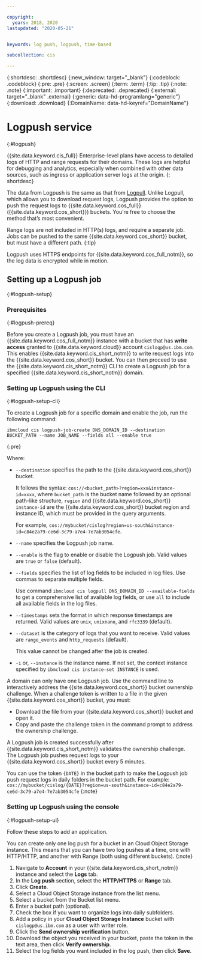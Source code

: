 ```yaml
---

copyright:
  years: 2018, 2020
lastupdated: "2020-05-21"


keywords: log push, logpush, time-based

subcollection: cis

---
```



{:shortdesc: .shortdesc}
{:new_window: target="_blank"}
{:codeblock: .codeblock}
{:pre: .pre}
{:screen: .screen}
{:term: .term}
{:tip: .tip}
{:note: .note}
{:important: .important}
{:deprecated: .deprecated}
{:external: target="_blank" .external}
{:generic: data-hd-programlang="generic"}
{:download: .download}
{:DomainName: data-hd-keyref="DomainName"}

# Logpush service
{:#logpush}

{{site.data.keyword.cis_full}} Enterprise-level plans have access to detailed logs of HTTP and range requests for their domains. These logs are helpful for debugging and analytics, especially when combined with other data sources, such as ingress or application server logs at the origin.
{: shortdesc}

The data from Logpush is the same as that from [Logpull](/docs/cis?topic=cis-logpull#logpull). Unlike Logpull, which allows you to download request logs, Logpush provides the option to push the request logs to {{site.data.keyword.cos_full}} ({{site.data.keyword.cos_short}}) buckets. You’re free to choose the method that’s most convenient.

Range logs are not included in HTTP(s) logs, and require a separate job. Jobs can be pushed to the same {{site.data.keyword.cos_short}} bucket, but must have a different path.
{:tip}

Logpush uses HTTPS endpoints for {{site.data.keyword.cos_full_notm}}, so the log data is encrypted while in motion.

## Setting up a Logpush job
{:#logpush-setup}

### Prerequisites
{:#logpush-prereq}

Before you create a Logpush job, you must have an {{site.data.keyword.cos_full_notm}} instance with a bucket that has **write access** granted to {{site.data.keyword.cloud}} account `cislogp@us.ibm.com`. This enables {{site.data.keyword.cis_short_notm}} to write request logs into the {{site.data.keyword.cos_short}} bucket. You can then proceed to use the {{site.data.keyword.cis_short_notm}} CLI to create a Logpush job for a specified {{site.data.keyword.cis_short_notm}} domain.

### Setting up Logpush using the CLI
{:#logpush-setup-cli}

To create a Logpush job for a specific domain and enable the job, run the following command:
```
ibmcloud cis logpush-job-create DNS_DOMAIN_ID --destination BUCKET_PATH --name JOB_NAME --fields all --enable true
```
{:pre}

Where:
   * `--destination` specifies the path to the {{site.data.keyword.cos_short}} bucket.

      It follows the syntax: `cos://<bucket_path>?region=xxx&instance-id=xxxx`, where `bucket_path` is the bucket name followed by an optional path-like structure, `region` and {{site.data.keyword.cos_short}} `instance-id` are the {{site.data.keyword.cos_short}} bucket region and instance ID, which must be provided in the query arguments.
      
      For example, `cos://mybucket/cislog?region=us-south&instance-id=c84e2a79-ce6d-3c79-a7e4-7e7ab3054cfe`.

   * `--name` specifies the Logpush job name.
   * `--enable` is the flag to enable or disable the Logpush job. Valid values are `true` or `false` (default). 
   * `--fields` specifies the list of log fields to be included in log files. Use commas to separate multiple fields.
   
      Use command `ibmcloud cis logpull DNS_DOMAIN_ID --available-fields` to get a comprehensive list of available log fields, or use `all` to include all available fields in the log files.
      
   * `--timestamps` sets the format in which response timestamps are returned. Valid values are `unix`, `unixnano`, and `rfc3339` (default). 
   * `--dataset` is the category of logs that you want to receive. Valid values are `range_events` and `http_requests` (default). 
      
      This value cannot be changed after the job is created. 
      
   * `-i` or, `--instance` is the instance name. If not set, the context instance specified by `ibmcloud cis instance-set INSTANCE` is used.

A domain can only have one Logpush job. Use the command line to interactively address the {{site.data.keyword.cos_short}} bucket ownership challenge. When a challenge token is written to a file in the given {{site.data.keyword.cos_short}} bucket, you must:
   * Download the file from your {{site.data.keyword.cos_short}} bucket and open it. 
   * Copy and paste the challenge token in the command prompt to address the ownership challenge.

A Logpush job is created successfully after {{site.data.keyword.cis_short_notm}} validates the ownership challenge. The Logpush job pushes request logs to your {{site.data.keyword.cos_short}} bucket every 5 minutes.

You can use the token `{DATE}` in the bucket path to make the Logpush job push request logs in daily folders in the bucket path. For example: `cos://mybucket/cislog/{DATE}?region=us-south&instance-id=c84e2a79-ce6d-3c79-a7e4-7e7ab3054cfe`
{:note}

### Setting up Logpush using the console
{:#logpush-setup-ui} 

Follow these steps to add an application.

You can create only one log push for a bucket in an Cloud Object Storage instance. This means that you can have two log pushes at a  time, one with HTTP/HTTP, and another with Range (both using different buckets). 
{:note}

1. Navigate to **Account** in your {{site.data.keyword.cis_short_notm}} instance and select the **Logs** tab.
1. In the **Log push** section, select the **HTTP/HTTPS** or **Range** tab.
1. Click **Create**. 
1. Select a Cloud Object Storage instance from the list menu.
1. Select a bucket from the Bucket list menu.
1. Enter a bucket path (optional). 
1. Check the box if you want to organize logs into daily subfolders.
1. Add a policy in your **Cloud Object Storage Instance** bucket with `cislogp@us.ibm.com` as a user with writer role. 
1. Click the **Send ownership verification** button.
1. Download the object you received in your bucket, paste the token in the text area, then click **Verify ownership**.
1. Select the log fields you want included in the log push, then click **Save**. 


